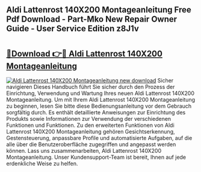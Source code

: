 ## Aldi Lattenrost 140X200 Montageanleitung Free Pdf Download - Part-Mko New Repair Owner Guide - User Service Edition z8J1v

# <h2><a href="http://df6chh7.blite.top/?on=Aldi+Lattenrost+140X200+Montageanleitung">🔗Download 👉🔴 Aldi Lattenrost 140X200 Montageanleitung</a></h2>

[![Aldi Lattenrost 140X200 Montageanleitung new download](https://i.imgur.com/lujVjoI.png)](http://df6chh7.blite.top/?on=Aldi+Lattenrost+140X200+Montageanleitung)
Sicher navigieren Dieses Handbuch führt Sie sicher durch den Prozess der Einrichtung, Verwendung und Wartung Ihres neuen Aldi Lattenrost 140X200 Montageanleitung. Um mit Ihrem Aldi Lattenrost 140X200 Montageanleitung zu beginnen, lesen Sie bitte diese Bedienungsanleitung vor dem Gebrauch sorgfältig durch. Es enthält detaillierte Anweisungen zur Einrichtung des Produkts sowie Informationen zur Verwendung der verschiedenen Funktionen und Funktionen. Zu den erweiterten Funktionen von Aldi Lattenrost 140X200 Montageanleitung gehören Gesichtserkennung, Gestensteuerung, anpassbare Profile und automatisierte Aufgaben, auf die alle über die Benutzeroberfläche zugegriffen und angepasst werden können. Lass uns zusammenarbeiten, Aldi Lattenrost 140X200 Montageanleitung. Unser Kundensupport-Team ist bereit, Ihnen auf jede erdenkliche Weise zu helfen.

